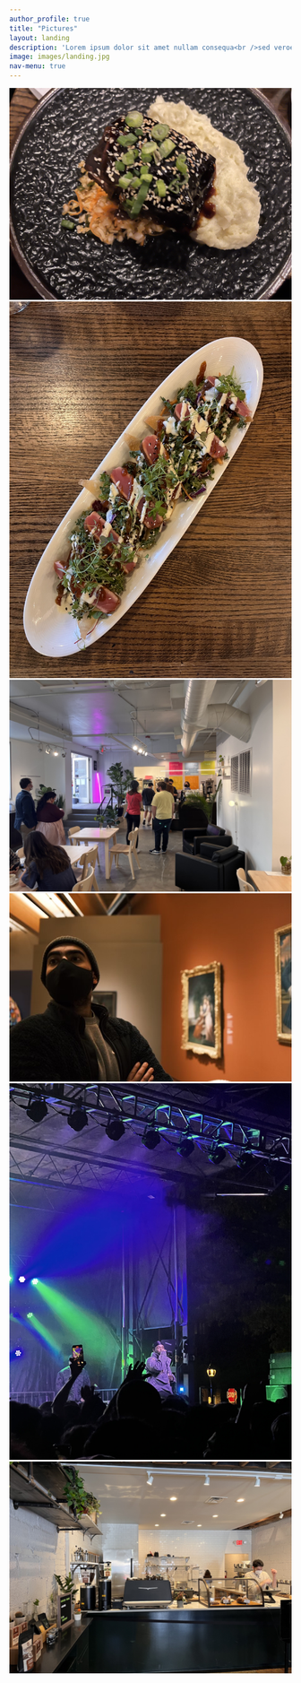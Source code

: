 ```yaml
---
author_profile: true
title: "Pictures"
layout: landing
description: 'Lorem ipsum dolor sit amet nullam consequa<br />sed veroeros. tempus adipiscing nulla.'
image: images/landing.jpg
nav-menu: true
---
```

![](/images/IMG_2355.jpg)
![](/images/IMG_2359.jpg)
![](/images/IMG_2247.jpg)
![](/images/IMG_1785.jpeg)
![](/images/IMG_9849.jpg)
![](/images/perennial.jpg)

